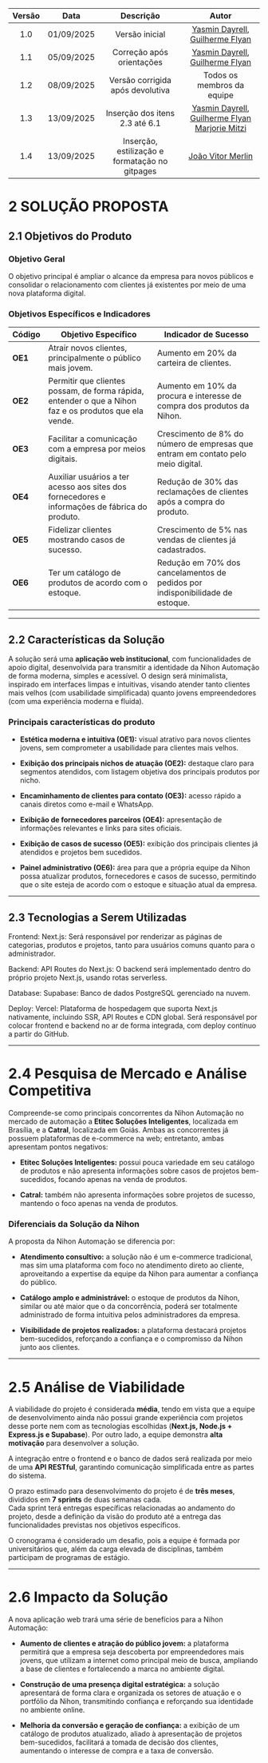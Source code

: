 | Versão | Data | Descrição  | Autor    |   
| :-----: | :----: | :----------: | :------------: |
| 1.0 | 01/09/2025 | Versão inicial | [Yasmin Dayrell](https://github.com/YasminDayrell), [Guilherme Flyan](https://github.com/GFlyan)|
| 1.1 | 05/09/2025 | Correção após orientações | [Yasmin Dayrell](https://github.com/YasminDayrell), [Guilherme Flyan](https://github.com/GFlyan)|
| 1.2 | 08/09/2025 | Versão corrigida após devolutiva | Todos os membros da equipe|
| 1.3 | 13/09/2025 | Inserção dos itens 2.3 até 6.1 | [Yasmin Dayrell](https://github.com/YasminDayrell), [Guilherme Flyan](https://github.com/GFlyan) [Marjorie Mitzi](https://github.com/Marjoriemitzi) |
| 1.4 | 13/09/2025 | Inserção, estilização e formatação no gitpages | [João Vitor Merlin](https://github.com/jvopBR) |

# 2 SOLUÇÃO PROPOSTA

## 2.1 Objetivos do Produto

### Objetivo Geral
O objetivo principal é ampliar o alcance da empresa para novos públicos e consolidar o relacionamento com clientes já existentes por meio de uma nova plataforma digital. 

### Objetivos Específicos e Indicadores

| Código | Objetivo Específico                                                                 | Indicador de Sucesso                                                             |
|--------|-------------------------------------------------------------------------------------|----------------------------------------------------------------------------------|
| **OE1** | Atrair novos clientes, principalmente o público mais jovem.                        | Aumento em 20% da carteira de clientes.                                          |
| **OE2** | Permitir que clientes possam, de forma rápida, entender o que a Nihon faz e os produtos que ela vende. | Aumento em 10% da procura e interesse de compra dos produtos da Nihon.            |
| **OE3** | Facilitar a comunicação com a empresa por meios digitais.                          | Crescimento de 8% do número de empresas que entram em contato pelo meio digital. |
| **OE4** | Auxiliar usuários a ter acesso aos sites dos fornecedores e informações de fábrica do produto. | Redução de 30% das reclamações de clientes após a compra do produto.              |
| **OE5** | Fidelizar clientes mostrando casos de sucesso.                                     | Crescimento de 5% nas vendas de clientes já cadastrados.                         |
| **OE6** | Ter um catálogo de produtos de acordo com o estoque.                               | Redução em 70% dos cancelamentos de pedidos por indisponibilidade de estoque.    |

---

## 2.2 Características da Solução

A solução será uma **aplicação web institucional**, com funcionalidades de apoio digital, desenvolvida para transmitir a identidade da Nihon Automação de forma moderna, simples e acessível. O design será minimalista, inspirado em interfaces limpas e intuitivas, visando atender tanto clientes mais velhos (com usabilidade simplificada) quanto jovens empreendedores (com uma experiência moderna e fluida).

### Principais características do produto

- **Estética moderna e intuitiva (OE1):** visual atrativo para novos clientes jovens, sem comprometer a usabilidade para clientes mais velhos.

- **Exibição dos principais nichos de atuação (OE2):** destaque claro para segmentos atendidos, com listagem objetiva dos principais produtos por nicho.  

- **Encaminhamento de clientes para contato (OE3):** acesso rápido a canais diretos como e-mail e WhatsApp.

- **Exibição de fornecedores parceiros (OE4):** apresentação de informações relevantes e links para sites oficiais.

- **Exibição de casos de sucesso (OE5):** exibição dos principais clientes já atendidos e projetos bem sucedidos.
  
- **Painel administrativo (OE6):** área para que a própria equipe da Nihon possa atualizar produtos, fornecedores e casos de sucesso, permitindo que o site esteja de acordo com o estoque e situação atual da empresa.

---

## 2.3 Tecnologias a Serem Utilizadas

Frontend:
Next.js: Será responsável por renderizar as páginas de categorias, produtos e projetos, tanto para usuários comuns quanto para o administrador.

Backend:
API Routes do Next.js: O backend será implementado dentro do próprio projeto Next.js, usando rotas serverless.

Database:
Supabase: Banco de dados PostgreSQL gerenciado na nuvem.

Deploy:
Vercel: Plataforma de hospedagem que suporta Next.js nativamente, incluindo SSR, API Routes e CDN global. Será responsável por colocar frontend e backend no ar de forma integrada, com deploy contínuo a partir do GitHub.

---

# 2.4 Pesquisa de Mercado e Análise Competitiva

Compreende-se como principais concorrentes da Nihon Automação no mercado de automação a **Etitec Soluções Inteligentes**, localizada em Brasília, e a **Catral**, localizada em Goiás. Ambas as concorrentes já possuem plataformas de e-commerce na web; entretanto, ambas apresentam pontos negativos:

- **Etitec Soluções Inteligentes:** possui pouca variedade em seu catálogo de produtos e não apresenta informações sobre casos de projetos bem-sucedidos, focando apenas na venda de produtos.
    
- **Catral:** também não apresenta informações sobre projetos de sucesso, mantendo o foco apenas na venda de produtos.  

### Diferenciais da Solução da Nihon
A proposta da Nihon Automação se diferencia por:

- **Atendimento consultivo:** a solução não é um e-commerce tradicional, mas sim uma plataforma com foco no atendimento direto ao cliente, aproveitando a expertise da equipe da Nihon para aumentar a confiança do público.
    
- **Catálogo amplo e administrável:** o estoque de produtos da Nihon, similar ou até maior que o da concorrência, poderá ser totalmente administrado de forma intuitiva pelos administradores da empresa.
    
- **Visibilidade de projetos realizados:** a plataforma destacará projetos bem-sucedidos, reforçando a confiança e o compromisso da Nihon junto aos clientes.  

---

# 2.5 Análise de Viabilidade

A viabilidade do projeto é considerada **média**, tendo em vista que a equipe de desenvolvimento ainda não possui grande experiência com projetos desse porte nem com as tecnologias escolhidas (**Next.js, Node.js + Express.js e Supabase**). Por outro lado, a equipe demonstra **alta motivação** para desenvolver a solução.  

A integração entre o frontend e o banco de dados será realizada por meio de uma **API RESTful**, garantindo comunicação simplificada entre as partes do sistema.  

O prazo estimado para desenvolvimento do projeto é de **três meses**, divididos em **7 sprints** de duas semanas cada.  
Cada sprint terá entregas específicas relacionadas ao andamento do projeto, desde a definição da visão do produto até a entrega das funcionalidades previstas nos objetivos específicos.  

O cronograma é considerado um desafio, pois a equipe é formada por universitários que, além da carga elevada de disciplinas, também participam de programas de estágio.  

---

# 2.6 Impacto da Solução

A nova aplicação web trará uma série de benefícios para a Nihon Automação:

- **Aumento de clientes e atração do público jovem:** a plataforma permitirá que a empresa seja descoberta por empreendedores mais jovens, que utilizam a internet como principal meio de busca, ampliando a base de clientes e fortalecendo a marca no ambiente digital.

- **Construção de uma presença digital estratégica:** a solução apresentará de forma clara e organizada os setores de atuação e o portfólio da Nihon, transmitindo confiança e reforçando sua identidade no ambiente online.

- **Melhoria da conversão e geração de confiança:** a exibição de um catálogo de produtos atualizado, aliado à apresentação de projetos bem-sucedidos, facilitará a tomada de decisão dos clientes, aumentando o interesse de compra e a taxa de conversão.  

